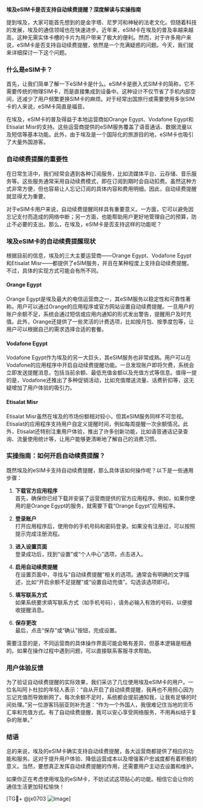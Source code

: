 **埃及eSIM卡是否支持自动续费提醒？深度解读与实操指南**

提到埃及，大家可能首先想到的是金字塔、尼罗河和神秘的法老文化。但随着科技的发展，埃及的通信领域也在快速进步。近年来，eSIM卡在埃及的普及率越来越高，这种无需实体卡槽的卡片为用户带来了极大的便利。然而，对于许多用户来说，eSIM卡是否支持自动续费提醒，依然是一个充满疑惑的问题。今天，我们就来详细探讨一下这个问题。

### 什么是eSIM卡？

首先，让我们简单了解一下eSIM卡是什么。eSIM卡是嵌入式SIM卡的简称，它不需要传统的物理SIM卡，而是直接集成到设备中。这种设计不仅节省了手机内部空间，还减少了用户频繁更换SIM卡的麻烦。对于经常出国旅行或需要使用多张SIM卡的人来说，eSIM卡简直是福音。

在埃及，eSIM卡的普及得益于本地运营商如Orange Egypt、Vodafone Egypt和Etisalat Misr的支持。这些运营商提供的eSIM服务覆盖了语音通话、数据流量以及短信等基本功能。此外，由于埃及是一个国际化的旅游目的地，eSIM卡也吸引了大量外国游客。

### 自动续费提醒的重要性

在日常生活中，我们经常会遇到各种订阅服务，比如流媒体平台、云存储、音乐服务等。这些服务通常采用自动续费模式，即在订阅到期时会自动扣费。虽然这种方式非常方便，但也容易让人忘记订阅的具体内容和费用明细。因此，自动续费提醒就显得尤为重要。

对于eSIM卡用户来说，自动续费提醒同样具有重要意义。一方面，它可以避免因忘记支付而造成的网络中断；另一方面，也能帮助用户更好地管理自己的预算，防止不必要的支出。那么，在埃及，eSIM卡是否支持这样的功能呢？

### 埃及eSIM卡的自动续费提醒现状

根据目前的信息，埃及的三大主要运营商——Orange Egypt、Vodafone Egypt和Etisalat Misr——都提供了eSIM服务，并且在某种程度上支持自动续费提醒。不过，具体的实现方式可能会有所不同。

#### Orange Egypt
Orange Egypt是埃及最大的电信运营商之一，其eSIM服务以稳定性和可靠性著称。用户可以通过Orange的应用程序或官方网站设置自动续费提醒。一旦用户的账户余额不足，系统会通过短信或应用内通知的形式发出警告，提醒用户及时充值。此外，Orange还提供了一些灵活的计费选项，比如按月包、按季度包等，让用户可以根据自己的需求选择合适的套餐。

#### Vodafone Egypt
Vodafone Egypt作为埃及的另一大巨头，其eSIM服务也非常成熟。用户可以在Vodafone的应用程序中开启自动续费提醒功能。一旦发现账户即将欠费，系统会立即发送提醒消息，包括当前余额、最低充值金额以及充值方式等信息。值得一提的是，Vodafone还推出了多种促销活动，比如充值赠送流量、话费折扣等，这无疑增加了用户体验的吸引力。

#### Etisalat Misr
Etisalat Misr虽然在埃及的市场份额相对较小，但其eSIM服务同样不可忽视。Etisalat的应用程序支持用户自定义提醒时间，例如每周提醒一次余额情况。此外，Etisalat还特别注重用户体验，推出了许多创新功能，比如语音通话记录查询、流量使用统计等，让用户能够更清晰地了解自己的消费习惯。

### 实操指南：如何开启自动续费提醒？

既然埃及的eSIM卡支持自动续费提醒，那么具体该如何操作呢？以下是一些通用步骤：

1. **下载官方应用程序**  
   首先，确保你已经下载并安装了运营商提供的官方应用程序。例如，如果你使用的是Orange Egypt的服务，就需要下载“Orange Egypt”应用程序。

2. **登录账户**  
   打开应用程序后，使用你的手机号码和密码登录。如果没有注册过，可以按照提示完成注册流程。

3. **进入设置页面**  
   登录成功后，找到“设置”或“个人中心”选项，点击进入。

4. **启用自动续费提醒**  
   在设置页面中，寻找与“自动续费提醒”相关的选项。通常会有明确的文字描述，比如“开启余额不足提醒”或“设置自动充值”。勾选该选项即可。

5. **填写联系方式**  
   如果系统要求填写联系方式（如手机号码），请务必输入有效的号码，以便接收提醒消息。

6. **保存更改**  
   最后，点击“保存”或“确认”按钮，完成设置。

需要注意的是，不同运营商的具体操作界面可能会略有差异，但基本逻辑是相通的。如果在操作过程中遇到问题，可以直接联系客服寻求帮助。

### 用户体验反馈

为了验证自动续费提醒的实际效果，我们采访了几位使用埃及eSIM卡的用户。一位名叫阿卜杜拉的年轻人表示：“自从开启了自动续费提醒，我再也不用担心因为忘记充值而导致断网了。每次余额不足时，系统都会提前通知我，让我有足够的时间处理。”另一位游客玛丽亚则补充道：“作为一个外国人，我很难记住当地的货币汇率和充值方式。有了自动续费提醒，我可以安心享受网络服务，不用再纠结于复杂的账单。”

### 结语

总的来说，埃及的eSIM卡确实支持自动续费提醒，各大运营商都提供了相应的功能和服务。这对于提升用户体验、降低运营成本以及增强客户忠诚度都有着积极的意义。当然，要想真正发挥自动续费提醒的作用，还需要用户主动去设置和维护。

如果你正在考虑使用埃及的eSIM卡，不妨试试这项贴心的功能。相信它会让你的通信生活更加轻松愉快！  

[TG💪+ @jx0703 ![Image](https://github.com/user-attachments/assets/dbca1d08-cadb-493c-b0ec-ad6f7a83f270)]